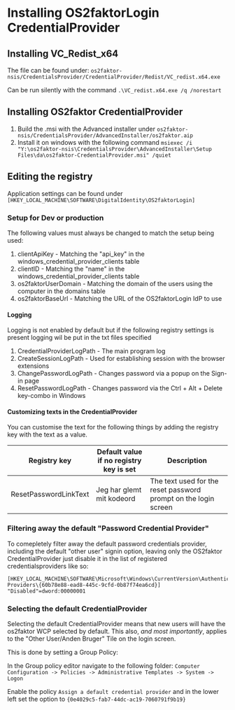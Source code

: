 # Installing OS2faktorLogin CredentialProvider

## Installing VC_Redist_x64

The file can be found under: `os2faktor-nsis/CredentialsProvider/CredentialProvider/Redist/VC_redist.x64.exe` 

Can be run silently with the command `.\VC_redist.x64.exe /q /norestart`



## Installing OS2faktor CredentialProvider

1. Build the .msi with the Advanced installer under `os2faktor-nsis/CredentialsProvider/AdvancedInstaller/os2faktor.aip`
2. Install it on windows with the following command `msiexec /i "Y:\os2faktor-nsis\CredentialsProvider\AdvancedInstaller\Setup Files\da\os2faktor-CredentialProvider.msi" /quiet`



## Editing the registry

Application settings can be found under `[HKEY_LOCAL_MACHINE\SOFTWARE\DigitalIdentity\OS2faktorLogin]`

### Setup for Dev or production

The following values must always be changed to match the setup being used:

1. clientApiKey - Matching the "api_key" in the windows_credential_provider_clients table
2. clientID - Matching the "name" in the windows_credential_provider_clients table
3. os2faktorUserDomain - Matching the domain of the users using the computer in the domains table
4. os2faktorBaseUrl - Matching the URL of the OS2faktorLogin IdP to use 

#### Logging

Logging is not enabled by default but if the following registry settings is present logging wil be put in the txt files specified

1. CredentialProviderLogPath - The main program log
2. CreateSessionLogPath - Used for establishing session with the browser extensions
3. ChangePasswordLogPath - Changes password via a popup on the Sign-in page
4. ResetPasswordLogPath - Changes password via the Ctrl + Alt + Delete key-combo in Windows

#### Customizing texts in the CredentialProvider

You can customise the text for the following things by adding the registry key with the text as a value.

| Registry key          | Default value if no registry key is set | Description                                                  |
| --------------------- | --------------------------------------- | ------------------------------------------------------------ |
| ResetPasswordLinkText | Jeg har glemt mit kodeord               | The text used for the reset password prompt on the login screen |



### Filtering away the default "Password Credential Provider"

To comepletely filter away the default password credentials provider, including the default "other user" signin option, leaving only the OS2faktor CredentialProvider just disable it in the list of registered credentialsproviders like so:

```
[HKEY_LOCAL_MACHINE\SOFTWARE\Microsoft\Windows\CurrentVersion\Authentication\Credential Providers\{60b78e88-ead8-445c-9cfd-0b87f74ea6cd}]
"Disabled"=dword:00000001
```



### Selecting the default CredentialProvider

Selecting the default CredentialProvider means that new users will have the os2faktor WCP selected by default. This also, *and most importantly*, applies to the "Other User/Anden Bruger" Tile on the login screen. 

This is done by setting a Group Policy:

In the Group policy editor navigate to the following folder: `Computer Configuration -> Policies -> Administrative Templates -> System -> Logon` 

Enable the policy `Assign a default credential provider` and in the lower left set the option to `{0e4029c5-fab7-44dc-ac19-7060791f9b19}`
